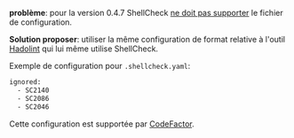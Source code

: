 **problème**: pour la version 0.4.7 ShellCheck [ne doit pas supporter](https://github.com/acidburn0zzz/shellcheck/wiki/Ignore) le fichier de configuration.

**Solution proposer**: utiliser la même configuration de format relative à l'outil [Hadolint](https://github.com/hadolint/hadolint) qui lui même utilise ShellCheck.

Exemple de configuration pour `.shellcheck.yaml`: 

```sh
ignored:
  - SC2140
  - SC2086
  - SC2046
```

Cette configuration est supportée par [CodeFactor](https://www.codefactor.io).
